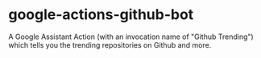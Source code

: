 google-actions-github-bot
==========

A Google Assistant Action (with an invocation name of "Github Trending") which tells you the trending repositories on Github and more.

